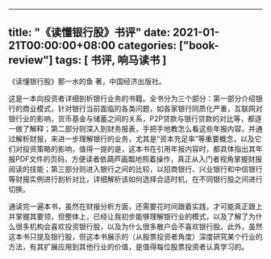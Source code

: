 
---
title: "《读懂银行股》书评"
date: 2021-01-21T00:00:00+08:00
categories: ["book-review"]
tags: [ 书评, 响马读书 ]
---

《读懂银行股》那一水的鱼 著，中国经济出版社。

这是一本向投资者详细剖析银行业务的书籍。全书分为三个部分：第一部分介绍银行的商业模式，针对银行当前面临的各类问题，如各家银行同质化严重，互联网对银行业的影响，货币基金与储蓄之间的关系，P2P贷款与银行贷款的对比等，都逐一做了解释；第二部分则深入到财务报表，手把手地教怎么看这些年报内容，并通过解析财报，来进一步理解银行的业务，尤其是“资本充足率”等重要概念，以及它们对投资策略的影响，值得一提的是，这本书在引用年报内容时，都具体指出其年报PDF文件的页码，方便读者依葫芦画瓢地照着操作，真正从入门者视角掌握财报阅读的技能；第三部分则进入银行之间的比较，以招商银行、兴业银行和中信银行等财报实例进行剖析对比，详细解析该如何选择合适时机，在不同银行股之间进行切换。

通读完一遍本书，虽然在财报分析方面，还需要花时间跟着实践，才可能真正跟上并掌握其要领，但整体上，已经让我初步能够理解银行业的模式，以及了解了为什么很多机构会喜欢投资银行股，以及为什么很多散户会不喜欢银行股。此外，虽然这本书只提及银行股，但这本书展示的（从股票投资者角度）深度研究某个行业的方法，有其扩展应用到其他行业的价值，是值得每位股票投资者认真学习的。
